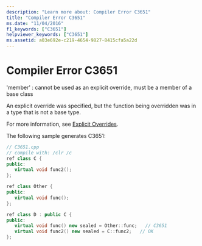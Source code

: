 ```yaml
---
description: "Learn more about: Compiler Error C3651"
title: "Compiler Error C3651"
ms.date: "11/04/2016"
f1_keywords: ["C3651"]
helpviewer_keywords: ["C3651"]
ms.assetid: a03e692e-c219-4654-9827-8415cfa5a22d
---
```

# Compiler Error C3651

'member' : cannot be used as an explicit override, must be a member of a base class

An explicit override was specified, but the function being overridden was in a type that is not a base type.

For more information, see [Explicit Overrides](../../extensions/explicit-overrides-cpp-component-extensions.md).

The following sample generates C3651:

```cpp
// C3651.cpp
// compile with: /clr /c
ref class C {
public:
   virtual void func2();
};

ref class Other {
public:
   virtual void func();
};

ref class D : public C {
public:
   virtual void func() new sealed = Other::func;   // C3651
   virtual void func2() new sealed = C::func2;   // OK
};
```

